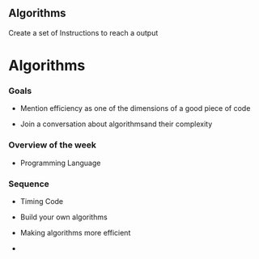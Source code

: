 ## Algorithms 

Create a set of Instructions to reach a output 

# Algorithms

### Goals 
-   Mention efficiency as one of the dimensions of a good piece of code 

- Join a conversation about algorithmsand their complexity 

### Overview of the week 
- Programming Language 

### Sequence 

- Timing Code 

- Build your own algorithms 

- Making algorithms more efficient 

-  